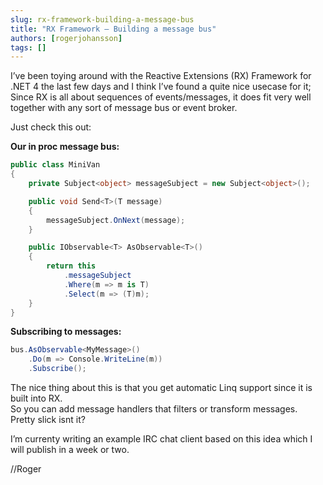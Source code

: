 ```yaml
---
slug: rx-framework-building-a-message-bus
title: "RX Framework – Building a message bus"
authors: [rogerjohansson]
tags: []
---
```

I’ve been toying around with the Reactive Extensions (RX) Framework for .NET 4 the last few days and I think I’ve found a quite nice usecase for it;  
Since RX is all about sequences of events/messages, it does fit very well together with any sort of message bus or event broker.

<!-- truncate -->

Just check this out:

**Our in proc message bus:**

```csharp
public class MiniVan
{
    private Subject<object> messageSubject = new Subject<object>();

    public void Send<T>(T message)
    {
        messageSubject.OnNext(message);
    }

    public IObservable<T> AsObservable<T>()
    {
        return this
            .messageSubject
            .Where(m => m is T)
            .Select(m => (T)m);
    }
}
```

**Subscribing to messages:**

```csharp
bus.AsObservable<MyMessage>()
    .Do(m => Console.WriteLine(m))
    .Subscribe();
```

The nice thing about this is that you get automatic Linq support since it is built into RX.  
So you can add message handlers that filters or transform messages.  
Pretty slick isnt it?

I’m currenty writing an example IRC chat client based on this idea which I will publish in a week or two.

//Roger
